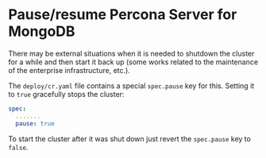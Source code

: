 # <a name="operator-pause"></a>Pause/resume Percona Server for MongoDB

There may be external situations when it is needed to shutdown the cluster
for a while and then start it back up (some works related to the maintenance of
the enterprise infrastructure, etc.).

The `deploy/cr.yaml` file contains a special `spec.pause` key for this.
Setting it to `true` gracefully stops the cluster:

```yaml
spec:
  .......
  pause: true
```

To start the cluster after it was shut down just revert the `spec.pause` key
to `false`.
